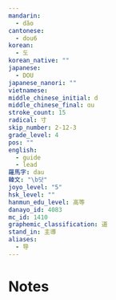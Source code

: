 ```yaml
---
mandarin:
  - dǎo
cantonese:
  - dou6
korean:
  - 도
korean_native: ""
japanese:
  - DOU
japanese_nanori: ""
vietnamese:
middle_chinese_initial: d
middle_chinese_final: ɑu
stroke_count: 15
radical: 寸
skip_number: 2-12-3
grade_level: 4
pos: ""
english:
  - guide
  - lead
羅馬字: dau
韓文: "\b닷"
joyo_level: "5"
hsk_level: ""
hanmun_edu_level: 高等
danayo_id: 4083
mc_id: 1410
graphemic_classification: 道
stand_in: 主導
aliases:
  - 导
---
```


# Notes
